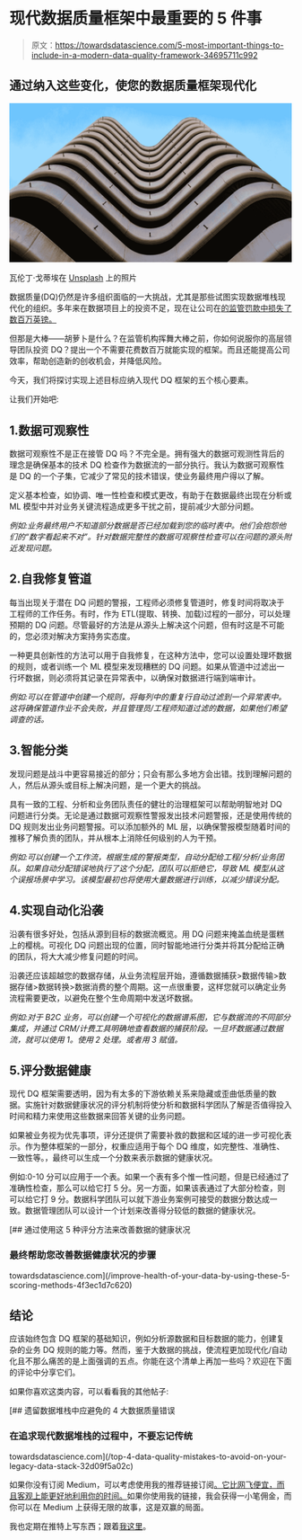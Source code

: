 # 现代数据质量框架中最重要的 5 件事

> 原文：<https://towardsdatascience.com/5-most-important-things-to-include-in-a-modern-data-quality-framework-34695711c992>

## 通过纳入这些变化，使您的数据质量框架现代化

![](img/c4e006d227d4c90d63b34d60ed7cdca0.png)

瓦伦丁·戈蒂埃在 [Unsplash](https://unsplash.com?utm_source=medium&utm_medium=referral) 上的照片

数据质量(DQ)仍然是许多组织面临的一大挑战，尤其是那些试图实现数据堆栈现代化的组织。多年来在数据项目上的投资不足，现在让公司在[的监管罚款中损失了数百万英镑。](https://www.bankingdive.com/news/citi-risk-management-data-governance-OCC-fed/586642/)

但那是大棒——胡萝卜是什么？在监管机构挥舞大棒之前，你如何说服你的高层领导团队投资 DQ？提出一个不需要花费数百万就能实现的框架。而且还能提高公司效率，帮助创造新的创收机会，并降低风险。

今天，我们将探讨实现上述目标应纳入现代 DQ 框架的五个核心要素。

让我们开始吧:

## 1.数据可观察性

数据可观察性不是正在接管 DQ 吗？不完全是。拥有强大的数据可观测性背后的理念是确保基本的技术 DQ 检查作为数据流的一部分执行。我认为数据可观察性是 DQ 的一个子集，它减少了常见的技术错误，使业务最终用户得以了解。

定义基本检查，如协调、唯一性检查和模式更改，有助于在数据最终出现在分析或 ML 模型中并对业务关键流程造成更多干扰之前，提前减少大部分问题。

*例如:业务最终用户不知道部分数据是否已经加载到您的临时表中。他们会抱怨他们的“数字看起来不对”。针对数据完整性的数据可观察性检查可以在问题的源头附近发现问题。*

## 2.自我修复管道

每当出现关于潜在 DQ 问题的警报，工程师必须修复管道时，修复时间将取决于工程师的工作任务。有时，作为 ETL(提取、转换、加载)过程的一部分，可以处理预期的 DQ 问题。尽管最好的方法是从源头上解决这个问题，但有时这是不可能的，您必须对解决方案持务实态度。

一种更具创新性的方法可以用于自我修复，在这种方法中，您可以设置处理坏数据的规则，或者训练一个 ML 模型来发现糟糕的 DQ 问题。如果从管道中过滤出一行坏数据，则必须将其记录在异常表中，以确保对数据进行端到端审计。

*例如:可以在管道中创建一个规则，将每列中的重复行自动过滤到一个异常表中。这将确保管道作业不会失败，并且管理员/工程师知道过滤的数据，如果他们希望调查的话。*

## 3.智能分类

发现问题是战斗中更容易接近的部分；只会有那么多地方会出错。找到理解问题的人，然后从源头或目标上解决问题，是一个更大的挑战。

具有一致的工程、分析和业务团队责任的健壮的治理框架可以帮助明智地对 DQ 问题进行分类。无论是通过数据可观察性警报发出技术问题警报，还是使用传统的 DQ 规则发出业务问题警报。可以添加额外的 ML 层，以确保警报模型随着时间的推移了解负责的团队，并从根本上消除任何级别的人为干预。

*例如:可以创建一个工作流，根据生成的警报类型，自动分配给工程/分析/业务团队。如果自动分配错误地执行了这个分配，团队可以拒绝它，导致 ML 模型从这个误报场景中学习。该模型最初也将使用大量数据进行训练，以减少错误分配。*

## 4.实现自动化沿袭

沿袭有很多好处，包括从源到目标的数据流概览。用 DQ 问题来掩盖血统是蛋糕上的樱桃。可视化 DQ 问题出现的位置，同时智能地进行分类并将其分配给正确的团队，将大大减少修复问题的时间。

沿袭还应该超越您的数据存储，从业务流程层开始，遵循数据捕获>数据传输>数据存储>数据转换>数据消费的整个周期。这一点很重要，这样您就可以确定业务流程需要更改，以避免在整个生命周期中发送坏数据。

*例如:对于 B2C 业务，可以创建一个可视化的数据谱系图，它与数据流的不同部分集成，并通过 CRM/计费工具明确地查看数据的捕获阶段。一旦坏数据通过数据流，就可以使用 1。使用 2 处理。或者用 3 赋值。*

## 5.评分数据健康

现代 DQ 框架需要透明，因为有太多的下游依赖关系来隐藏或歪曲低质量的数据。实施针对数据健康状况的评分机制将使分析和数据科学团队了解是否值得投入时间和精力来使用这些数据来回答关键的业务问题。

如果被业务视为优先事项，评分还提供了需要补救的数据和区域的进一步可视化表示。作为整体框架的一部分，权重应适用于每个 DQ 维度，如完整性、准确性、一致性等。，最终可以生成一个分数来表示数据的健康状况。

例如:0-10 分可以应用于一个表。如果一个表有多个惟一性问题，但是已经通过了准确性检查，那么可以给它打 5 分。另一方面，如果该表通过了大部分检查，则可以给它打 9 分。数据科学团队可以就下游业务案例可接受的数据分数达成一致。数据管理团队可以设计一个计划来改善得分较低的数据的健康状况。

[](/improve-health-of-your-data-by-using-these-5-scoring-methods-4f3ec1d7c620) [## 通过使用这 5 种评分方法来改善数据的健康状况

### 最终帮助您改善数据健康状况的步骤

towardsdatascience.com](/improve-health-of-your-data-by-using-these-5-scoring-methods-4f3ec1d7c620) 

## 结论

应该始终包含 DQ 框架的基础知识，例如分析源数据和目标数据的能力，创建复杂的业务 DQ 规则的能力等。然而，鉴于大数据的挑战，使流程更加现代化/自动化且不那么痛苦的是上面强调的五点。你能在这个清单上再加一些吗？欢迎在下面的评论中分享它们。

如果你喜欢这类内容，可以看看我的其他帖子:

[](/top-4-data-quality-mistakes-to-avoid-on-your-legacy-data-stack-32d09f5a02c) [## 遗留数据堆栈中应避免的 4 大数据质量错误

### 在追求现代数据堆栈的过程中，不要忘记传统

towardsdatascience.com](/top-4-data-quality-mistakes-to-avoid-on-your-legacy-data-stack-32d09f5a02c) 

如果你没有订阅 Medium，可以考虑使用我的推荐链接订阅[。它比网飞便宜，而且客观上能更好地利用你的时间。](https://hanzalaqureshi.medium.com/membership)如果你使用我的链接，我会获得一小笔佣金，而你可以在 Medium 上获得无限的故事，这是双赢的局面。

我也定期在推特上写东西；跟着[我这里](https://twitter.com/hanzalaqureshi_)。